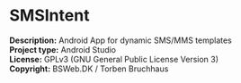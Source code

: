 # SMSIntent
**Description:** Android App for dynamic SMS/MMS templates  
**Project type:** Android Studio  
**License:** GPLv3 (GNU General Public License Version 3)  
**Copyright:** BSWeb.DK / Torben Bruchhaus
